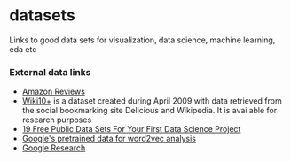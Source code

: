# datasets
Links to good data sets for visualization, data science, machine learning, eda etc


### External data links
- [Amazon Reviews](https://snap.stanford.edu/data/web-Amazon.html)
- [Wiki10+](http://nlp.uned.es/social-tagging/wiki10+/) is a dataset created during April 2009 with data retrieved from the social bookmarking site Delicious and Wikipedia. It is available for research purposes
- [19 Free Public Data Sets For Your First Data Science Project](https://www.springboard.com/blog/free-public-data-sets-data-science-project/)
- [Google's pretrained data for word2vec analysis](https://drive.google.com/file/d/0B7XkCwpI5KDYNlNUTTlSS21pQmM/edit)
- [Google Research](https://research.google.com/research-outreach.html#/research-outreach/research-datasets)
